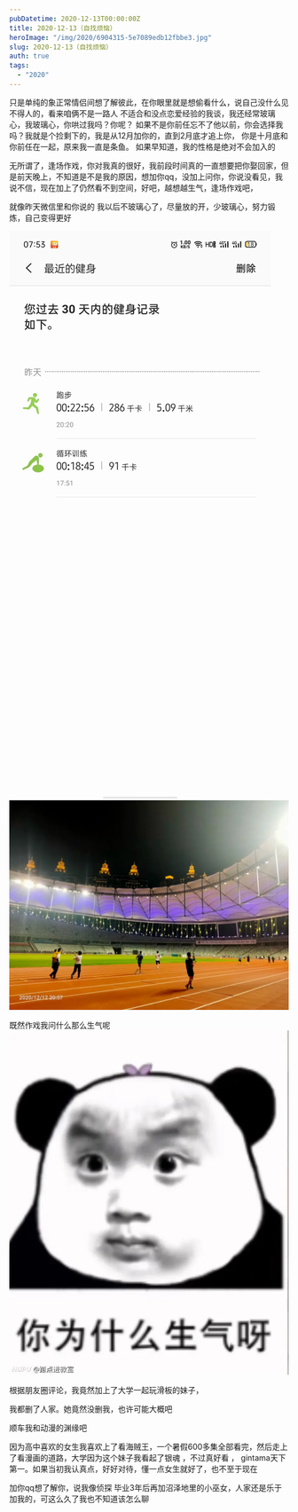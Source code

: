 ```yaml
---
pubDatetime: 2020-12-13T00:00:00Z
title: 2020-12-13（自找烦恼）
heroImage: "/img/2020/6904315-5e7089edb12fbbe3.jpg"
slug: 2020-12-13（自找烦恼）
auth: true
tags:
  - "2020"
---
```


只是单纯的象正常情侣间想了解彼此，在你眼里就是想偷看什么，说自己没什么见不得人的，看来咱俩不是一路人
不适合和没点恋爱经验的我谈，我还经常玻璃心，我玻璃心，你哄过我吗？你呢？
如果不是你前任忘不了他以前，你会选择我吗？我就是个捡剩下的，我是从12月加你的，直到2月底才追上你，
你是十月底和你前任在一起，原来我一直是条鱼。
如果早知道，我的性格是绝对不会加入的

无所谓了，逢场作戏，你对我真的很好，我前段时间真的一直想要把你娶回家，但是前天晚上，不知道是不是我的原因，想加你qq，没加上问你，你说没看见，我说不信，现在加上了仍然看不到空间，好吧，越想越生气，逢场作戏吧，

就像昨天微信里和你说的
我以后不玻璃心了，尽量放的开，少玻璃心，努力锻炼，自己变得更好

![](../../../../public/img/2020/6904315-5e7089edb12fbbe3.jpg)
![](../../../../public/img/2020/6904315-99e654a7f3cbb116.jpg)

既然作戏我问什么那么生气呢
![](../../../../public/img/2020/6904315-19fdb92a7fe5e329.png)

根据朋友圈评论，我竟然加上了大学一起玩滑板的妹子，

我都删了人家。她竟然没删我，也许可能大概吧

顺车我和动漫的渊缘吧

因为高中喜欢的女生我喜欢上了看海贼王，一个暑假600多集全部看完，然后走上了看漫画的道路，大学因为这个妹子我看起了银魂 ，不过真好看 ， gintama天下第一。如果当初我认真点，好好对待，懂一点女生就好了，也不至于现在

加你qq想了解你，说我像侦探
毕业3年后再加沼泽地里的小巫女，人家还是乐于加我的，可这么久了我也不知道该怎么聊
